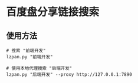 # 百度盘分享链接搜索

## 使用方法

```shell
# 搜索 "前端开发"
lzpan.py "前端开发"

# 使用本地代理搜索 "后端开发"
lzpan.py "后端开发" --proxy http://127.0.0.1:7890
```
